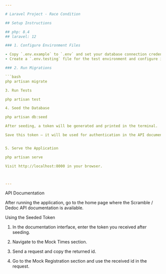 ```yaml
---

# Laravel Project - Race Condition

## Setup Instructions

## php: 8.4
## laravel: 12

### 1. Configure Environment Files

- Copy `.env.example` to `.env` and set your database connection credentials.
- Create a `.env.testing` file for the test environment and configure it similarly.

### 2. Run Migrations

```bash
php artisan migrate

3. Run Tests

php artisan test

4. Seed the Database

php artisan db:seed

After seeding, a token will be generated and printed in the terminal.

Save this token — it will be used for authentication in the API documentation.


5. Serve the Application

php artisan serve

Visit http://localhost:8000 in your browser.



---
```


API Documentation

After running the application, go to the home page where the Scramble / Dedoc API documentation is available.

Using the Seeded Token

1. In the documentation interface, enter the token you received after seeding.


2. Navigate to the Mock Times section.


3. Send a request and copy the returned id.


4. Go to the Mock Registration section and use the received id in the request.
